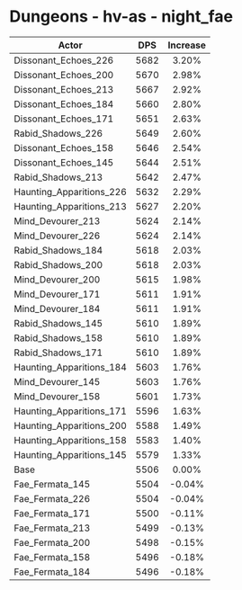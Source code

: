 # Dungeons - hv-as - night_fae
| Actor | DPS | Increase |
|---|:---:|:---:|
|Dissonant_Echoes_226|5682|3.20%|
|Dissonant_Echoes_200|5670|2.98%|
|Dissonant_Echoes_213|5667|2.92%|
|Dissonant_Echoes_184|5660|2.80%|
|Dissonant_Echoes_171|5651|2.63%|
|Rabid_Shadows_226|5649|2.60%|
|Dissonant_Echoes_158|5646|2.54%|
|Dissonant_Echoes_145|5644|2.51%|
|Rabid_Shadows_213|5642|2.47%|
|Haunting_Apparitions_226|5632|2.29%|
|Haunting_Apparitions_213|5627|2.20%|
|Mind_Devourer_213|5624|2.14%|
|Mind_Devourer_226|5624|2.14%|
|Rabid_Shadows_184|5618|2.03%|
|Rabid_Shadows_200|5618|2.03%|
|Mind_Devourer_200|5615|1.98%|
|Mind_Devourer_171|5611|1.91%|
|Mind_Devourer_184|5611|1.91%|
|Rabid_Shadows_145|5610|1.89%|
|Rabid_Shadows_158|5610|1.89%|
|Rabid_Shadows_171|5610|1.89%|
|Haunting_Apparitions_184|5603|1.76%|
|Mind_Devourer_145|5603|1.76%|
|Mind_Devourer_158|5601|1.73%|
|Haunting_Apparitions_171|5596|1.63%|
|Haunting_Apparitions_200|5588|1.49%|
|Haunting_Apparitions_158|5583|1.40%|
|Haunting_Apparitions_145|5579|1.33%|
|Base|5506|0.00%|
|Fae_Fermata_145|5504|-0.04%|
|Fae_Fermata_226|5504|-0.04%|
|Fae_Fermata_171|5500|-0.11%|
|Fae_Fermata_213|5499|-0.13%|
|Fae_Fermata_200|5498|-0.15%|
|Fae_Fermata_158|5496|-0.18%|
|Fae_Fermata_184|5496|-0.18%|
